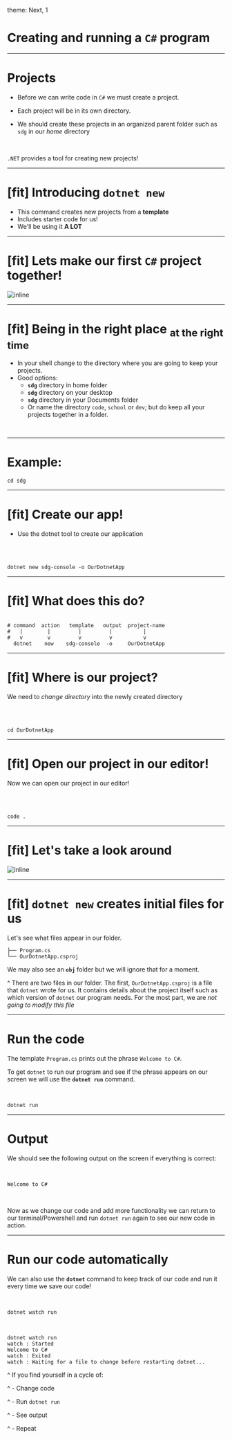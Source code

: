 theme: Next, 1

# Creating and running a `C#` program

---

# Projects

- Before we can write code in `C#` we must create a project.

- Each project will be in its own directory.

- We should create these projects in an organized parent folder such as `sdg` in our _home_ directory

<br />

`.NET` provides a tool for creating new projects!

---

# [fit] Introducing `dotnet new`

- This command creates new projects from a **template**
- Includes starter code for us!
- We'll be using it **A LOT**

---

# [fit] Lets make our first `C#` project together!

![inline](./assets/lets-do-this.gif)

---

# [fit] Being in the right place <sub>at the right time</sub>

- In your shell change to the directory where you are going to keep your projects.
- Good options:
  - **`sdg`** directory in home folder
  - **`sdg`** directory on your desktop
  - **`sdg`** directory in your Documents folder
  - Or name the directory `code`, `school` or `dev`; but do keep all your projects together in a folder.

<br />

---

# Example:

```shell
cd sdg
```

---

# [fit] Create our app!

- Use the dotnet tool to create our application

<br />
<br />

```shell
dotnet new sdg-console -o OurDotnetApp
```

---

# [fit] What does this do?

```shell

# command  action   template   output  project-name
#   |        |         |         |          |
#   v        v         v         v          v
  dotnet    new    sdg-console  -o     OurDotnetApp
```

---

# [fit] Where is our project?

We need to _change directory_ into the newly created directory

<br />
<br />

```shell
cd OurDotnetApp
```

---

# [fit] Open our project in our editor!

Now we can open our project in our editor!

<br />
<br />

```shell
code .
```

---

# [fit] Let's take a look around

![inline](./assets/activities.gif)

---

# [fit] `dotnet new` creates initial files for us

Let's see what files appear in our folder.

```
├── Program.cs
└── OurDotnetApp.csproj
```

We may also see an **`obj`** folder but we will ignore that for a moment.

^ There are two files in our folder. The first, `OurDotnetApp.csproj` is a
file that `dotnet` wrote for us. It contains details about the project itself
such as which version of `dotnet` our program needs. For the most part, we are
_not going to modify this file_

---

# Run the code

The template `Program.cs` prints out the phrase `Welcome to C#`.

To get `dotnet` to run our program and see if the phrase appears on our screen we will use the **`dotnet run`** command.

<br />

```shell
dotnet run
```

---

# Output

We should see the following output on the screen if everything is correct:

<br />

```
Welcome to C#
```

<br />

Now as we change our code and add more functionality we can return to our terminal/Powershell and run `dotnet run` again to see our new code in action.

---

# Run our code automatically

We can also use the **`dotnet`** command to keep track of our code and run it every time we save our code!

<br />

```
dotnet watch run
```

<br />

```
dotnet watch run
watch : Started
Welcome to C#
watch : Exited
watch : Waiting for a file to change before restarting dotnet...
```

^ If you find yourself in a cycle of:

^ - Change code

^ - Run `dotnet run`

^ - See output

^ - Repeat
